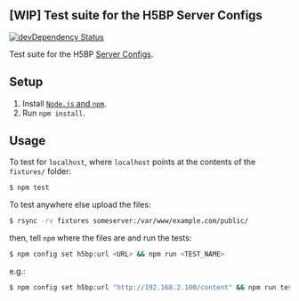 ## [WIP] Test suite for the H5BP Server Configs

[![devDependency Status](https://david-dm.org/h5bp/server-configs-tests/dev-status.svg)](https://david-dm.org/h5bp/server-configs-tests#info=devDependencies)

Test suite for the H5BP [Server Configs](https://github.com/h5bp/server-configs).

## Setup

1. Install [`Node.js` and `npm`](http://nodejs.org/download/).
2. Run `npm install`.

## Usage

To test for `localhost`, where `localhost` points at the contents of the
`fixtures/` folder:

```bash
$ npm test
```

To test anywhere else upload the files:

```bash
$ rsync -rv fixtures someserver:/var/www/example.com/public/
```

then, tell `npm` where the files are and run the tests:

```bash
$ npm config set h5bp:url <URL> && npm run <TEST_NAME>
```

e.g.:

```bash
$ npm config set h5bp:url "http://192.168.2.100/content" && npm run test
```
